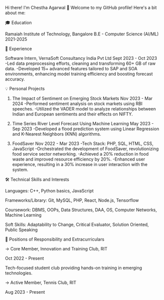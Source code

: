 Hi there! I'm Chestha Agarwal 👋
Welcome to my GitHub profile! Here's a bit about me:

🎓 Education

Ramaiah Institute of Technology, Bangalore
B.E - Computer Science (AI/ML)
2021-2025

💼 Experience

Software Intern, VernaSoft Consultancy India Pvt Ltd
Sept 2023 - Oct 2023
-Led data preprocessing efforts, cleaning and transforming 60+ GB of raw data.
-Developed 15+ advanced features tailored to SAP and SOA environments, enhancing model training efficiency and boosting forecast accuracy.

💡 Personal Projects

1. The Impact of Sentiment on Emerging Stock Markets
Nov 2023 - Mar 2024
-Performed sentiment analysis on stock markets using RBI speeches.
-Utilized the VADER model to analyze relationships between Indian and European sentiments and their effects on NIFTY.

2. Time Series River Level Forecast Using Machine Learning
May 2023 - Sep 2023
-Developed a flood prediction system using Linear Regression and K-Nearest Neighbors (KNN) algorithms.

3. FoodSaver
Nov 2022 - Mar 2023
-Tech Stack: PHP, SQL, HTML, CSS, JavaScript
-Orchestrated the development of FoodSaver, revolutionizing food service sector networking.
-Achieved a 20% reduction in food waste and improved resource efficiency by 20%.
-Enhanced user experience, resulting in a 30% increase in user interaction with the system.

🛠 Technical Skills and Interests

Languages: C++, Python basics, JavaScript

Frameworks/Library: Git, MySQL, PHP, React, Node.js, Tensorflow

Coursework: DBMS, OOPs, Data Structures, DAA, OS, Computer Networks, Machine Learning

Soft Skills: Adaptability to Change, Critical Evaluator, Solution Oriented, Public Speaking

🌟 Positions of Responsibility and Extracurriculars

-> Core Member, Innovation and Training Club, RIT

Oct 2022 - Present

Tech-focused student club providing hands-on training in emerging technologies.

-> Active Member, Tennis Club, RIT

Aug 2023 - Present


<!---
chesthaagarwal/chesthaagarwal is a ✨ special ✨ repository because its `README.md` (this file) appears on your GitHub profile.
You can click the Preview link to take a look at your changes.
--->
